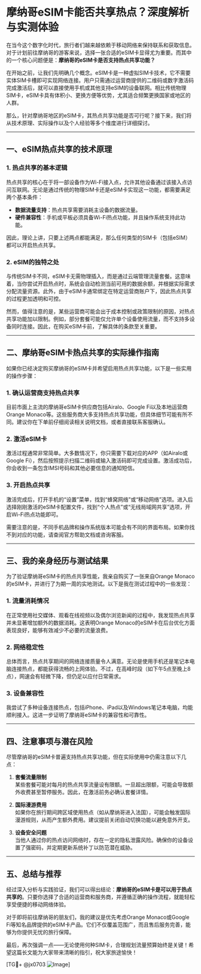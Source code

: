 # 摩纳哥eSIM卡能否共享热点？深度解析与实测体验

在当今这个数字化时代，旅行者们越来越依赖于移动网络来保持联系和获取信息。对于计划前往摩纳哥的游客来说，选择一张合适的eSIM卡显得尤为重要。而其中的一个核心问题便是：**摩纳哥的eSIM卡是否支持热点共享功能？**

在开始之前，让我们先明确几个概念。eSIM卡是一种虚拟SIM卡技术，它不需要实体SIM卡槽即可实现网络连接。用户只需通过运营商提供的二维码或数字激活码完成激活后，就可以直接使用手机或其他支持eSIM的设备联网。相比传统物理SIM卡，eSIM卡具有体积小、更换方便等优势，尤其适合频繁更换国家或地区的人群。

那么，针对摩纳哥地区的eSIM卡，其热点共享功能是否可行呢？接下来，我们将从技术原理、实际操作以及个人经验等多个维度进行详细探讨。

---

## 一、eSIM热点共享的技术原理

### 1. 热点共享的基本逻辑
热点共享的核心在于将一部设备作为Wi-Fi接入点，允许其他设备通过该接入点访问互联网。无论是通过传统的物理SIM卡还是eSIM卡实现这一功能，都需要满足两个基本条件：
- **数据流量支持**：热点共享需要消耗主设备的数据流量。
- **硬件兼容性**：手机或平板必须具备Wi-Fi热点功能，并且操作系统支持此功能。

因此，理论上讲，只要上述两点都能满足，那么任何类型的SIM卡（包括eSIM）都可以开启热点共享。

### 2. eSIM的独特之处
与传统SIM卡不同，eSIM卡无需物理插入，而是通过云端管理流量套餐。这意味着，当你尝试开启热点时，系统会自动检测当前可用的数据余额，并根据实际需求分配流量资源。此外，由于eSIM卡通常绑定在特定运营商账户下，因此热点共享的过程更加透明和可控。

然而，值得注意的是，某些运营商可能会出于成本控制或政策限制的原因，对热点共享功能加以限制。例如，部分套餐可能仅允许单个设备使用流量，而不支持多设备同时连接。因此，在购买eSIM卡前，了解具体的条款至关重要。

---

## 二、摩纳哥eSIM卡热点共享的实际操作指南

如果你已经决定购买摩纳哥的eSIM卡并希望启用热点共享功能，以下是一些实用的操作步骤：

### 1. 确认运营商支持热点共享
目前市面上主流的摩纳哥eSIM卡供应商包括Airalo、Google Fi以及本地运营商Orange Monaco等。这些服务商大多支持热点共享功能，但具体细节可能有所不同。建议你在下单前仔细阅读相关说明文档，或者直接联系客服确认。

### 2. 激活eSIM卡
激活过程通常非常简单。大多数情况下，你只需要下载对应的APP（如Airalo或Google Fi），然后按照提示扫描二维码或输入激活码即可完成设置。激活成功后，你会收到一条包含IMSI号码和其他必要信息的通知短信。

### 3. 开启热点共享
激活完成后，打开手机的“设置”菜单，找到“蜂窝网络”或“移动网络”选项。进入后选择刚刚激活的eSIM卡配置文件，找到“个人热点”或“无线局域网共享”选项，开启Wi-Fi热点功能即可。

需要注意的是，不同手机品牌和操作系统版本可能会有不同的界面布局。如果你找不到对应的功能，请查阅官方帮助文档或咨询客服。

---

## 三、我的亲身经历与测试结果

为了验证摩纳哥eSIM卡的热点共享性能，我亲自购买了一张来自Orange Monaco的eSIM卡，并进行了为期一周的实地测试。以下是我在测试过程中的一些发现：

### 1. 流量消耗情况
在正常使用社交媒体、观看在线视频以及偶尔浏览新闻的过程中，我发现热点共享并未显著增加额外的数据消耗。这表明Orange Monaco的eSIM卡在后台优化方面表现良好，能够有效减少不必要的流量浪费。

### 2. 网络稳定性
总体而言，热点共享期间的网络连接质量令人满意。无论是使用手机还是笔记本电脑连接热点，都能获得流畅的上网体验。不过，在高峰时段（如下午5点至晚上8点），网速会有轻微下降，但仍足以应付日常需求。

### 3. 设备兼容性
我尝试了多种设备连接热点，包括iPhone、iPad以及Windows笔记本电脑，均能顺利接入。这进一步证明了摩纳哥eSIM卡的兼容性和可靠性。

---

## 四、注意事项与潜在风险

尽管摩纳哥的eSIM卡普遍支持热点共享功能，但在实际使用中仍需注意以下几点：

1. **套餐流量限制**  
   某些套餐可能对每月的热点共享流量设有限额。一旦超出限额，可能会导致额外收费甚至暂停服务。因此，在激活前务必确认套餐详情。

2. **国际漫游费用**  
   如果你在旅行期间跨区域使用热点（如从摩纳哥进入法国），可能会触发国际漫游规则，从而产生额外费用。建议提前关闭自动切换功能以避免意外开支。

3. **设备安全问题**  
   当他人通过你的热点访问网络时，存在一定的隐私泄露风险。确保你的设备设置了强密码，并定期更新系统补丁以防范潜在威胁。

---

## 五、总结与推荐

经过深入分析与实践验证，我们可以得出结论：**摩纳哥的eSIM卡是可以用于热点共享的**。只要你选择了合适的运营商和服务商，并遵循正确的操作流程，就能轻松享受便捷的移动网络体验。

对于即将前往摩纳哥的朋友们，我的建议是优先考虑Orange Monaco或Google Fi等知名品牌提供的eSIM卡产品。它们不仅覆盖范围广，而且售后服务完善，能够为你提供无忧的旅行保障。

最后，再次强调一点——无论使用何种SIM卡，合理规划流量预算始终是关键！希望这篇长文能为大家带来清晰的指引，祝大家旅途愉快！

[TG💪+ @jx0703 ![Image](https://github.com/user-attachments/assets/dbca1d08-cadb-493c-b0ec-ad6f7a83f270)]